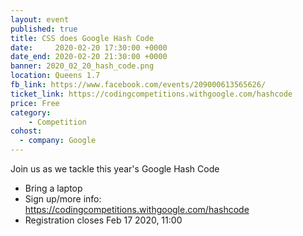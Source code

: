 ```yaml
---
layout: event
published: true
title: CSS does Google Hash Code
date:     2020-02-20 17:30:00 +0000
date_end: 2020-02-20 21:30:00 +0000
banner: 2020_02_20_hash_code.png
location: Queens 1.7
fb_link: https://www.facebook.com/events/209000613565626/
ticket_link: https://codingcompetitions.withgoogle.com/hashcode
price: Free
category:
    - Competition
cohost:
  - company: Google
---
```


Join us as we tackle this year's Google Hash Code
- Bring a laptop
- Sign up/more info: https://codingcompetitions.withgoogle.com/hashcode
- Registration closes Feb 17 2020, 11:00
